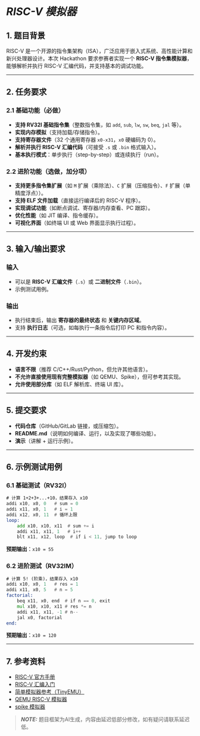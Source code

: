 # *RISC-V 模拟器*

## **1. 题目背景**
RISC-V 是一个开源的指令集架构（ISA），广泛应用于嵌入式系统、高性能计算和新兴处理器设计。本次 Hackathon 要求参赛者实现一个 **RISC-V 指令集模拟器**，能够解析并执行 RISC-V 汇编代码，并支持基本的调试功能。

---

## **2. 任务要求**
### **2.1 基础功能（必做）**
- **支持 RV32I 基础指令集**（整数指令集，如 `add`, `sub`, `lw`, `sw`, `beq`, `jal` 等）。
- **实现内存模拟**（支持加载/存储指令）。
- **支持寄存器文件**（32 个通用寄存器 `x0-x31`，`x0` 硬编码为 0）。
- **解析并执行 RISC-V 汇编代码**（可接受 `.s` 或 `.bin` 格式输入）。
- **基本执行模式**：单步执行（step-by-step）或连续执行（run）。

### **2.2 进阶功能（选做，加分项）**
- **支持更多指令集扩展**（如 `M` 扩展（乘除法）、`C` 扩展（压缩指令）、`F` 扩展（单精度浮点））。
- **支持 ELF 文件加载**（直接运行编译后的 RISC-V 程序）。
- **实现调试功能**（如断点调试、寄存器/内存查看、PC 跟踪）。
- **优化性能**（如 JIT 编译、指令缓存）。
- **可视化界面**（如终端 UI 或 Web 界面显示执行过程）。

---

## **3. 输入/输出要求**
### **输入**
- 可以是 **RISC-V 汇编文件**（`.s`）或 **二进制文件**（`.bin`）。
- 示例测试用例。

### **输出**
- 执行结束后，输出 **寄存器的最终状态** 和 **关键内存区域**。
- 支持 **执行日志**（可选，如每执行一条指令后打印 PC 和指令内容）。

---

## **4. 开发约束**
- **语言不限**（推荐 C/C++/Rust/Python，但允许其他语言）。
- **不允许直接使用现有完整模拟器**（如 QEMU、Spike），但可参考其实现。
- **允许使用部分库**（如 ELF 解析库、终端 UI 库）。

---

## **5. 提交要求**
- **代码仓库**（GitHub/GitLab 链接，或压缩包）。
- **README.md**（说明如何编译、运行，以及实现了哪些功能）。
- **演示**（讲解 + 运行示例）。

---

## **6. 示例测试用例**
### **6.1 基础测试（RV32I）**
```asm
# 计算 1+2+3+...+10，结果存入 x10
addi x10, x0, 0   # sum = 0
addi x11, x0, 1   # i = 1
addi x12, x0, 11  # 循环上限
loop:
    add x10, x10, x11  # sum += i
    addi x11, x11, 1   # i++
    blt x11, x12, loop  # if i < 11, jump to loop
```
**预期输出**：`x10 = 55`

### **6.2 进阶测试（RV32IM）**
```asm
# 计算 5! (阶乘)，结果存入 x10
addi x10, x0, 1   # res = 1
addi x11, x0, 5   # n = 5
factorial:
    beq x11, x0, end  # if n == 0, exit
    mul x10, x10, x11 # res *= n
    addi x11, x11, -1 # n--
    jal x0, factorial
end:
```
**预期输出**：`x10 = 120`

---

## **7. 参考资料**
- [RISC-V 官方手册](https://riscv.org/technical/specifications/)
- [RISC-V 汇编入门](https://github.com/riscv/riscv-asm-manual)
- [简单模拟器参考（TinyEMU）](https://bellard.org/tinyemu/)
- [QEMU RISC-V 模拟器](https://github.com/qemu/qemu)
- [spike 模拟器](https://www.github.com/riscv-software-src/riscv-isa-sim)

> **_NOTE:_**  题目框架为AI生成，内容由延迟低部分修改，如有疑问请联系延迟低。
